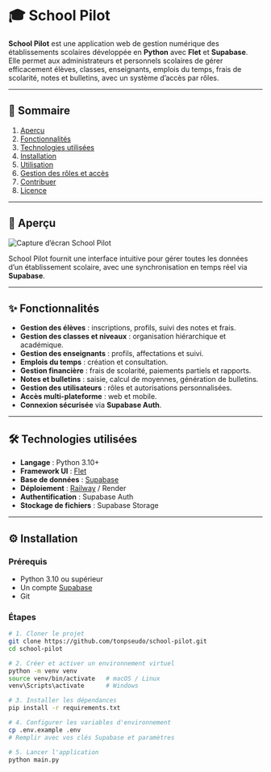 # 🎓 School Pilot

**School Pilot** est une application web de gestion numérique des établissements scolaires développée en **Python** avec **Flet** et **Supabase**.  
Elle permet aux administrateurs et personnels scolaires de gérer efficacement élèves, classes, enseignants, emplois du temps, frais de scolarité, notes et bulletins, avec un système d’accès par rôles.

---

## 📌 Sommaire
1. [Aperçu](#aperçu)
2. [Fonctionnalités](#fonctionnalités)
3. [Technologies utilisées](#technologies-utilisées)
4. [Installation](#installation)
5. [Utilisation](#utilisation)
6. [Gestion des rôles et accès](#gestion-des-rôles-et-accès)
7. [Contribuer](#contribuer)
8. [Licence](#licence)

---

## 👀 Aperçu
![Capture d’écran School Pilot](docs/images/screenshot.png)

School Pilot fournit une interface intuitive pour gérer toutes les données d’un établissement scolaire, avec une synchronisation en temps réel via **Supabase**.

---

## ✨ Fonctionnalités

- **Gestion des élèves** : inscriptions, profils, suivi des notes et frais.
- **Gestion des classes et niveaux** : organisation hiérarchique et académique.
- **Gestion des enseignants** : profils, affectations et suivi.
- **Emplois du temps** : création et consultation.
- **Gestion financière** : frais de scolarité, paiements partiels et rapports.
- **Notes et bulletins** : saisie, calcul de moyennes, génération de bulletins.
- **Gestion des utilisateurs** : rôles et autorisations personnalisées.
- **Accès multi-plateforme** : web et mobile.
- **Connexion sécurisée** via **Supabase Auth**.

---

## 🛠 Technologies utilisées

- **Langage** : Python 3.10+
- **Framework UI** : [Flet](https://flet.dev)
- **Base de données** : [Supabase](https://supabase.com)
- **Déploiement** : [Railway](https://railway.app) / Render
- **Authentification** : Supabase Auth
- **Stockage de fichiers** : Supabase Storage

---

## ⚙️ Installation

### Prérequis
- Python 3.10 ou supérieur
- Un compte [Supabase](https://supabase.com)
- Git

### Étapes
```bash
# 1. Cloner le projet
git clone https://github.com/tonpseudo/school-pilot.git
cd school-pilot

# 2. Créer et activer un environnement virtuel
python -m venv venv
source venv/bin/activate   # macOS / Linux
venv\Scripts\activate      # Windows

# 3. Installer les dépendances
pip install -r requirements.txt

# 4. Configurer les variables d'environnement
cp .env.example .env
# Remplir avec vos clés Supabase et paramètres

# 5. Lancer l'application
python main.py

